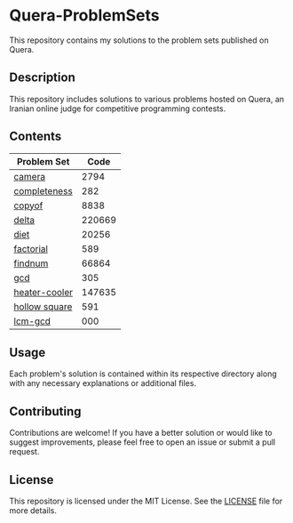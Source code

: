# Quera-ProblemSets

This repository contains my solutions to the problem sets published on Quera.

## Description

This repository includes solutions to various problems hosted on Quera, an Iranian online judge for competitive programming contests.

## Contents

| Problem Set | Code |
|-------------|-------------|
| [camera](https://github.com/arshia00J/Quera-ProblemSets/tree/main/camera) | 2794 |
| [completeness](https://github.com/arshia00J/Quera-ProblemSets/tree/main/completeness) | 282 |
| [copyof](https://github.com/arshia00J/Quera-ProblemSets/tree/main/copyof) | 8838 |
| [delta](https://github.com/arshia00J/Quera-ProblemSets/tree/main/delta) | 220669 |
| [diet](https://github.com/arshia00J/Quera-ProblemSets/tree/main/diet) | 20256 |
| [factorial](https://github.com/arshia00J/Quera-ProblemSets/tree/main/factorial) | 589 |
| [findnum](https://github.com/arshia00J/Quera-ProblemSets/tree/main/findnum) | 66864 |
| [gcd](https://github.com/arshia00J/Quera-ProblemSets/tree/main/gcd) | 305 |
| [heater-cooler](https://github.com/arshia00J/Quera-ProblemSets/tree/main/heater-cooler) | 147635 |
| [hollow square](https://github.com/arshia00J/Quera-ProblemSets/tree/main/hollow%20square) | 591 |
| [lcm-gcd](https://github.com/arshia00J/Quera-ProblemSets/tree/main/lcm-gcd) | 000 |


## Usage

Each problem's solution is contained within its respective directory along with any necessary explanations or additional files.

## Contributing

Contributions are welcome! If you have a better solution or would like to suggest improvements, please feel free to open an issue or submit a pull request.

## License

This repository is licensed under the MIT License. See the [LICENSE](LICENSE) file for more details.
